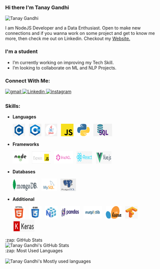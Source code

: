 ### Hi there I'm Tanay Gandhi

<p align="left"> <img src="https://komarev.com/ghpvc/?username=tanay306" alt="Tanay Gandhi" /> </p>
<p>
I am NodeJS Developer and a Data Enthusiast. Open to make new connections and if you wanna work on some project and get to know me more, then check me out on Linkedin.
Checkout my <a href="https://tanay306.github.io" target="_blank">Website.</a></p>

### I'm a student

- I’m currently working on improving my Tech Skill.
- I’m looking to collaborate on ML and NLP Projects.

### Connect With Me:

<a href="mailto:tanaygandhi306@gmail.com?hl=en" target="_blank">
<img src=https://img.shields.io/badge/gmail-%23DC493C.svg?&style=for-the-badge&logo=gmail&logoColor=white alt=gmail style="margin-bottom: 5px;" />
</a>
<a href="https://www.linkedin.com/in/tanaygandhi306/" target="_blank">
<img src=https://img.shields.io/badge/linkedin-%231E77B5.svg?&style=for-the-badge&logo=linkedin&logoColor=white alt=Linkedin style="margin-bottom: 5px;" />
</a>
<a href="https://www.instagram.com/tanay4515/" target="_blank">
<img src=https://img.shields.io/badge/instagram-%23000000.svg?&style=for-the-badge&logo=instagram&logoColor=white alt=instagram style="margin-bottom: 5px;" />
</a>

### Skills:

- **Languages**

  <a>
  <img src="/logo/c.png" alt="C" width="40" height="40"/>
  </a>&nbsp;

  <a>
    <img src="/logo/c++.png" alt="C++" width="40" height="40"/>
  </a>&nbsp;

  <a>
    <img src="/logo/java.png" alt="Java" width="40" height="40"/>
  </a>&nbsp;

  <a>
    <img src="/logo/javascript.png" alt="Javascript" width="40" height="40"/>
  </a>&nbsp;

  <a>
    <img src="/logo/python.svg" alt="Python" width="40" height="40"/>
  </a>&nbsp;

  <a>
    <img src="/logo/sql.png" alt="SQL" width="60" height="40"/>
  </a>&nbsp;

- **Frameworks**

  <a>
  <img src="/logo/node.png" alt="Node" width="50" height="40"/>
  </a>&nbsp;

  <a>
    <img src="/logo/express.png" alt="Express" width="60" height="40"/>
  </a>&nbsp;

  <a>
    <img src="/logo/graphql.png" alt="Graphql" width="60" height="40"/>
  </a>&nbsp;

  <a>
    <img src="/logo/react.png" alt="React" width="50" height="40"/>
  </a>&nbsp;

  <a>
    <img src="/logo/vue.png" alt="Vue" width="50" height="40"/>
  </a>&nbsp;

- **Databases**

  <a>
  <img src="/logo/mongo.png" alt="MongoDB" width="80" height="40"/>
  </a>&nbsp;

  <a>
    <img src="/logo/mysql.png" alt="MySQL" width="50" height="40"/>
  </a>&nbsp;

  <a>
    <img src="/logo/postgre.jpg" alt="PostGreSQL" width="50" height="40"/>
  </a>&nbsp;

- **Additional**

  <a>
  <img src="/logo/html.svg" alt="HTML" width="40" height="40"/>
  </a>&nbsp;

  <a>
    <img src="/logo/css.png" alt="CSS" width="40" height="40"/>
  </a>&nbsp;

  <a>
    <img src="/logo/numpy.png" alt="Numpy" width="40" height="40"/>
  </a>&nbsp;

  <a>
    <img src="/logo/pd.png" alt="Pandas" width="60" height="40"/>
  </a>&nbsp;

  <a>
    <img src="/logo/matplot.jpg" alt="Matplotlib" width="60" height="40"/>
  </a>&nbsp;

  <a>
    <img src="/logo/sklearn.png" alt="Scikit-Learn" width="50" height="40"/>
  </a>&nbsp;

  <a>
    <img src="/logo/tf.png" alt="Tensorflow" width="40" height="40"/>
  </a>&nbsp;

  <a>
    <img src="/logo/keras.png" alt="Keras" width="70" height="40"/>
  </a>&nbsp;

<summary>:zap: GitHub Stats</summary>
<img alt="Tanay Gandhi's GitHub Stats" src="https://github-readme-stats.vercel.app/api?username=tanay306&show_icons=true&hide_border=true" />

<summary>:zap: Most Used Languages</summary><br>
<img alt="Tanay Gandhi's Mostly used languages" src="https://github-readme-stats.vercel.app/api/top-langs/?username=tanay306&layout=compact" />
